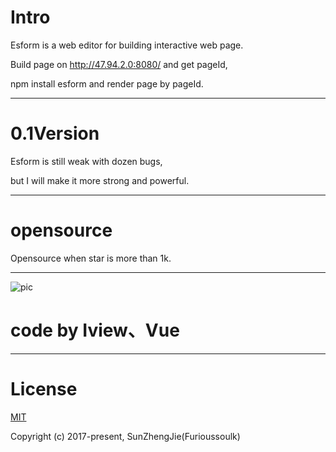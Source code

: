 # Intro
Esform is a web editor for building interactive web page.  

Build page on http://47.94.2.0:8080/ and get pageId,  

npm install esform and render page by pageId.
***

# 0.1Version
Esform is still weak with dozen bugs,  

but I will make it more strong and powerful.  
***

# opensource
Opensource when star is more than 1k.
***


![pic](http://chuantu.biz/t6/61/1506180947x2044993177.png "在这里输入图片标题")



#  code by Iview、Vue

***
# License
[MIT](https://opensource.org/licenses/MIT)

Copyright (c) 2017-present,  SunZhengJie(Furioussoulk)
